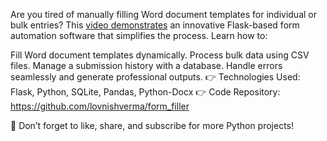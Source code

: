Are you tired of manually filling Word document templates for individual or bulk entries? 
This [video demonstrates](https://www.youtube.com/watch?v=zZIjyr7bozs) an innovative Flask-based form automation software that simplifies the process. Learn how to:

Fill Word document templates dynamically.
Process bulk data using CSV files.
Manage a submission history with a database.
Handle errors seamlessly and generate professional outputs.
👉 Technologies Used: Flask, Python, SQLite, Pandas, Python-Docx
👉 Code Repository: https://github.com/lovnishverma/form_filler

🔔 Don’t forget to like, share, and subscribe for more Python projects!
